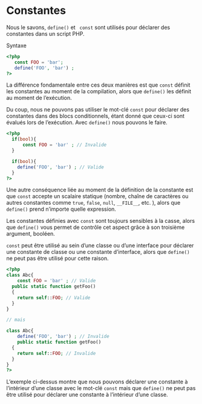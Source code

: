 # Constantes

Nous le savons, `define()` et ` const` sont utilisés pour déclarer des constantes dans un script PHP.

Syntaxe

```php
<?php
   const FOO = 'bar';
   define('FOO', 'bar') ;
?>
```

La différence fondamentale entre ces deux manières est que `const` définit les constantes au moment de la compilation, alors que `define()` les définit au moment de l’exécution. 

Du coup, nous ne pouvons pas utiliser le mot-clé `const` pour déclarer des constantes dans des blocs conditionnels, étant donné que ceux-ci sont évalués lors de l’exécution. Avec `define()` nous pouvons le faire.
    

```php
<?php
  if(bool){
      const FOO = 'bar' ; // Invalide
  }

  if(bool){
    define('FOO', 'bar') ; // Valide
  }
?>
```
Une autre conséquence liée au moment de la définition de la constante est que `const` accepte un scalaire statique (nombre, chaîne de caractères ou autres constantes comme `true`, `false`, `null`, `__FILE__`, etc. ), alors que `define()` prend n’importe quelle expression.

Les constantes définies avec `const` sont toujours sensibles à la casse, alors que `define()` vous permet de contrôle cet aspect grâce à son troisième argument, booléen.

`const` peut être utilisé au sein d’une classe ou d’une interface pour déclarer une constante de classe ou une constante d’interface, alors que `define()` ne peut pas être utilisé pour cette raison.
    

```php
<?php
class Abc{
	const FOO = 'bar' ; // Valide
  public static function getFoo()
  {
    return self::FOO; // Valide
  }	
}

// mais

class Abc{
	define('FOO', 'bar') ; // Invalide
	public static function getFoo()
  {
    return self::FOO; // Invalide
  }
}
?>
```

L’exemple ci-dessus montre que nous pouvons déclarer une constante à l’intérieur d’une classe avec le mot-clé `const` mais que `define()` ne peut pas être utilisé pour déclarer une constante à l’intérieur d’une classe.
